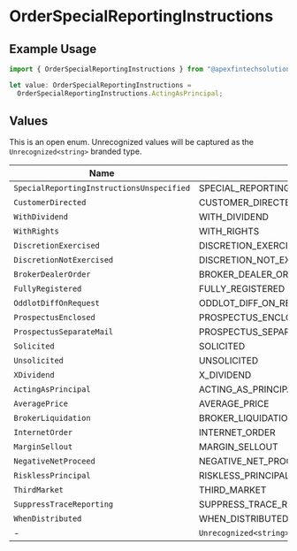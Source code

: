 # OrderSpecialReportingInstructions

## Example Usage

```typescript
import { OrderSpecialReportingInstructions } from "@apexfintechsolutions/ascend-sdk/models/components";

let value: OrderSpecialReportingInstructions =
  OrderSpecialReportingInstructions.ActingAsPrincipal;
```

## Values

This is an open enum. Unrecognized values will be captured as the `Unrecognized<string>` branded type.

| Name                                       | Value                                      |
| ------------------------------------------ | ------------------------------------------ |
| `SpecialReportingInstructionsUnspecified`  | SPECIAL_REPORTING_INSTRUCTIONS_UNSPECIFIED |
| `CustomerDirected`                         | CUSTOMER_DIRECTED                          |
| `WithDividend`                             | WITH_DIVIDEND                              |
| `WithRights`                               | WITH_RIGHTS                                |
| `DiscretionExercised`                      | DISCRETION_EXERCISED                       |
| `DiscretionNotExercised`                   | DISCRETION_NOT_EXERCISED                   |
| `BrokerDealerOrder`                        | BROKER_DEALER_ORDER                        |
| `FullyRegistered`                          | FULLY_REGISTERED                           |
| `OddlotDiffOnRequest`                      | ODDLOT_DIFF_ON_REQUEST                     |
| `ProspectusEnclosed`                       | PROSPECTUS_ENCLOSED                        |
| `ProspectusSeparateMail`                   | PROSPECTUS_SEPARATE_MAIL                   |
| `Solicited`                                | SOLICITED                                  |
| `Unsolicited`                              | UNSOLICITED                                |
| `XDividend`                                | X_DIVIDEND                                 |
| `ActingAsPrincipal`                        | ACTING_AS_PRINCIPAL                        |
| `AveragePrice`                             | AVERAGE_PRICE                              |
| `BrokerLiquidation`                        | BROKER_LIQUIDATION                         |
| `InternetOrder`                            | INTERNET_ORDER                             |
| `MarginSellout`                            | MARGIN_SELLOUT                             |
| `NegativeNetProceed`                       | NEGATIVE_NET_PROCEED                       |
| `RisklessPrincipal`                        | RISKLESS_PRINCIPAL                         |
| `ThirdMarket`                              | THIRD_MARKET                               |
| `SuppressTraceReporting`                   | SUPPRESS_TRACE_REPORTING                   |
| `WhenDistributed`                          | WHEN_DISTRIBUTED                           |
| -                                          | `Unrecognized<string>`                     |